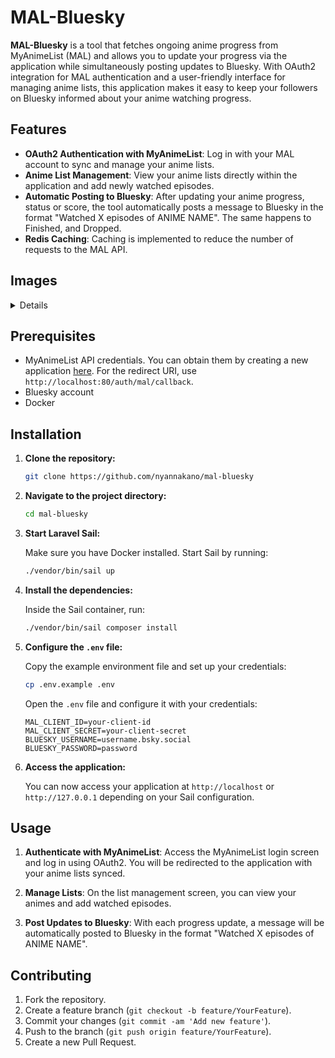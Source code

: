 # MAL-Bluesky

**MAL-Bluesky** is a tool that fetches ongoing anime progress from MyAnimeList (MAL) and allows you to update your progress via the application while simultaneously posting updates to Bluesky. With OAuth2 integration for MAL authentication and a user-friendly interface for managing anime lists, this application makes it easy to keep your followers on Bluesky informed about your anime watching progress.


## Features

- **OAuth2 Authentication with MyAnimeList**: Log in with your MAL account to sync and manage your anime lists.
- **Anime List Management**: View your anime lists directly within the application and add newly watched episodes.
- **Automatic Posting to Bluesky**: After updating your anime progress, status or score, the tool automatically posts a message to Bluesky in the format "Watched X episodes of ANIME NAME". The same happens to Finished, and Dropped.
- **Redis Caching**: Caching is implemented to reduce the number of requests to the MAL API.

## Images
<details>

![Lists](https://i.imgur.com/O4ueWcM.png)

![Update](https://i.imgur.com/Ir9uOxM.png)

</details>

## Prerequisites

- MyAnimeList API credentials. You can obtain them by creating a new application [here](https://myanimelist.net/apiconfig). For the redirect URI, use `http://localhost:80/auth/mal/callback`.
- Bluesky account
- Docker

## Installation

1. **Clone the repository:**

    ```bash
    git clone https://github.com/nyannakano/mal-bluesky
    ```

2. **Navigate to the project directory:**

    ```bash
    cd mal-bluesky
    ```

3. **Start Laravel Sail:**

   Make sure you have Docker installed. Start Sail by running:

    ```bash
    ./vendor/bin/sail up
    ```

4. **Install the dependencies:**

   Inside the Sail container, run:

    ```bash
    ./vendor/bin/sail composer install
    ```

5. **Configure the `.env` file:**

   Copy the example environment file and set up your credentials:

    ```bash
    cp .env.example .env
    ```

   Open the `.env` file and configure it with your credentials:

    ```plaintext
    MAL_CLIENT_ID=your-client-id
    MAL_CLIENT_SECRET=your-client-secret
    BLUESKY_USERNAME=username.bsky.social
    BLUESKY_PASSWORD=password
    ```

6. **Access the application:**

   You can now access your application at `http://localhost` or `http://127.0.0.1` depending on your Sail configuration.


## Usage

1. **Authenticate with MyAnimeList**: Access the MyAnimeList login screen and log in using OAuth2. You will be redirected to the application with your anime lists synced.

2. **Manage Lists**: On the list management screen, you can view your animes and add watched episodes.

3. **Post Updates to Bluesky**: With each progress update, a message will be automatically posted to Bluesky in the format "Watched X episodes of ANIME NAME".

## Contributing

1. Fork the repository.
2. Create a feature branch (`git checkout -b feature/YourFeature`).
3. Commit your changes (`git commit -am 'Add new feature'`).
4. Push to the branch (`git push origin feature/YourFeature`).
5. Create a new Pull Request.
